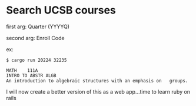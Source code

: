 # Search UCSB courses

first arg: Quarter (YYYYQ)

second arg: Enroll Code

ex:
```
$ cargo run 20224 32235
```
```
MATH    111A
INTRO TO ABSTR ALGB
An introduction to algebraic structures with an emphasis on   groups.
```

I will now create a better version of this as a web app...time to learn ruby on rails
